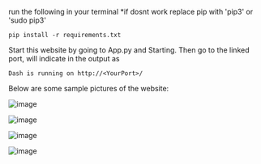 run the following in your terminal
*if dosnt work replace pip with 'pip3' or 'sudo pip3'
```
pip install -r requirements.txt
```
Start this website by going to App.py and Starting. Then go to the linked port, will indicate in the output as 
```
Dash is running on http://<YourPort>/
```

Below are some sample pictures of the website:

![image](https://github.com/user-attachments/assets/c4e2f127-7c84-48b6-b18e-b1b30606ad06)

![image](https://github.com/user-attachments/assets/8dc9335f-2e12-4f23-8ddb-239ea6a9fb85)

![image](https://github.com/user-attachments/assets/9e1e7b9b-58d2-49c4-964b-7f929db28f1e)

![image](https://github.com/user-attachments/assets/4d82ba01-07e9-4473-b139-c7302e927476)

